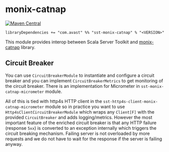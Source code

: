 # monix-catnap

[![Maven Central](https://img.shields.io/maven-central/v/com.avast/sst-monix-catnap_2.12)](https://repo1.maven.org/maven2/com/avast/sst-monix-catnap_2.12/)

`libraryDependencies += "com.avast" %% "sst-monix-catnap" % "<VERSION>"`

This module provides interop between Scala Server Toolkit and [monix-catnap](https://monix.io/docs/3x/#monix-catnap) library.

## Circuit Breaker

You can use `CircuitBreakerModule` to instantiate and configure a circuit breaker and you can implement `CircuitBreakerMetrics` to get
monitoring of the circuit breaker. There is an implementation for Micrometer in `sst-monix-catnap-micrometer` module.

All of this is tied with http4s HTTP client in the `sst-http4s-client-monix-catnap-micrometer` module so in practice you want to use
`Http4sClientCircuitBreakerModule` which wraps any `Client[F]` with the provided `CircuitBreaker` and adds logging/metrics. However 
the most important feature of the enriched circuit breaker is that any HTTP failure (response `5xx`) is converted to an exception internally
which triggers the circuit breaking mechanism. Failing server is not overloaded by more requests and we do not have to wait for the response
if the server is failing anyway.
